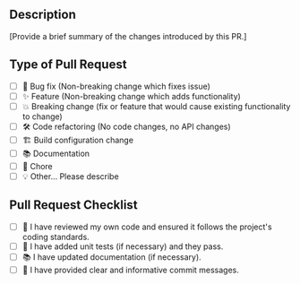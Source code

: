 ## Description

[Provide a brief summary of the changes introduced by this PR.]

## Type of Pull Request

- [ ] 🐞 Bug fix (Non-breaking change which fixes issue)
- [ ] ✨ Feature (Non-breaking change which adds functionality)
- [ ] 💥 Breaking change (fix or feature that would cause existing functionality to change)
- [ ] 🛠️ Code refactoring (No code changes, no API changes)
- [ ] 🏗️ Build configuration change
- [ ] 📚 Documentation
- [ ] 🧹 Chore
- [ ] 💡 Other... Please describe

## Pull Request Checklist

- [ ] 🚀 I have reviewed my own code and ensured it follows the project's coding standards.
- [ ] 🧪 I have added unit tests (if necessary) and they pass.
- [ ] 📚 I have updated documentation (if necessary).
- [ ] 🤖 I have provided clear and informative commit messages.
